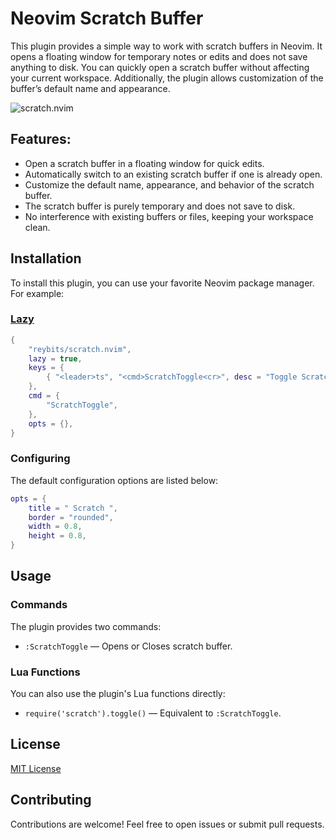 # Neovim Scratch Buffer

This plugin provides a simple way to work with scratch buffers in Neovim.
It opens a floating window for temporary notes or edits and does not save
anything to disk. You can quickly open a scratch buffer without affecting
your current workspace. Additionally, the plugin allows customization of
the buffer’s default name and appearance.

![scratch.nvim](https://github.com/user-attachments/assets/89a154a0-96d7-4a04-916e-0ca8883f8a03)

## Features:

- Open a scratch buffer in a floating window for quick edits.
- Automatically switch to an existing scratch buffer if one is already open.
- Customize the default name, appearance, and behavior of the scratch buffer.
- The scratch buffer is purely temporary and does not save to disk.
- No interference with existing buffers or files, keeping your workspace clean.

## Installation

To install this plugin, you can use your favorite Neovim package manager. For example:

### [Lazy](https://github.com/folke/lazy.nvim)

```lua
{
    "reybits/scratch.nvim",
    lazy = true,
    keys = {
        { "<leader>ts", "<cmd>ScratchToggle<cr>", desc = "Toggle Scratch Buffer" },
    },
    cmd = {
        "ScratchToggle",
    },
    opts = {},
}
```

### Configuring

The default configuration options are listed below:

```lua
opts = {
    title = " Scratch ",
    border = "rounded",
    width = 0.8,
    height = 0.8,
}
```

## Usage

### Commands

The plugin provides two commands:

- `:ScratchToggle` — Opens or Closes scratch buffer.

### Lua Functions

You can also use the plugin's Lua functions directly:

- `require('scratch').toggle()` — Equivalent to `:ScratchToggle`.

## License

[MIT License](LICENSE)

## Contributing

Contributions are welcome! Feel free to open issues or submit pull requests.
